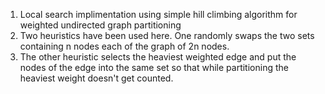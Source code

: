 1. Local search implimentation using simple hill climbing algorithm for weighted undirected graph partitioning
2. Two heuristics have been used here. One randomly swaps the two sets containing n nodes each of the graph of 2n nodes.
3. The other heuristic selects the heaviest weighted edge and put the nodes of the edge into the same set so that while partitioning the heaviest weight doesn't get counted. 
